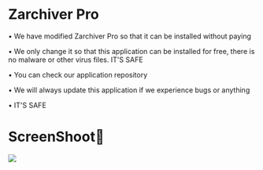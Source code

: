 <h1>Zarchiver Pro</h1>
<p>• We have modified Zarchiver Pro so that it can be installed without paying</p>
<p>• We only change it so that this application can be installed for free, there is no malware or other virus files. IT'S SAFE</p>
<p>• You can check our application repository</p>
<p>• We will always update this application if we experience bugs or anything</p>
<p>• IT'S SAFE</p>
<h1>ScreenShoot📸</h1>
<img src="https://i.ibb.co/5rhQthB/Screenshot-2024-01-29-23-19-47-969-ru-zdevs.jpg">
<img scr="https://i.ibb.co/4RyZm0W/Screenshot-2024-01-29-23-21-18-633-ru-zdevs-zarchiver-pro.jpg">
